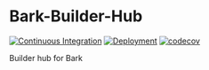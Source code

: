 # Bark-Builder-Hub

[![Continuous Integration](https://github.com/BarkSH/Bark-Builder-Hub/actions/workflows/ci.yml/badge.svg)](https://github.com/BarkSH/Bark-Builder-Hub/actions/workflows/ci.yml)
[![Deployment](https://github.com/BarkSH/Bark-Builder-Hub/actions/workflows/deploy.yml/badge.svg)](https://github.com/BarkSH/Bark-Builder-Hub/actions/workflows/deploy.yml)
[![codecov](https://codecov.io/gh/BarkSH/Bark-Builder-Hub/branch/main/graph/badge.svg)](https://codecov.io/gh/BarkSH/Bark-Builder-Hub)

Builder hub for Bark
